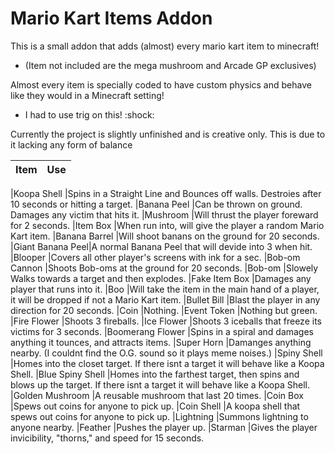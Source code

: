 # Mario Kart Items Addon
 This is a small addon that adds (almost) every mario kart item to minecraft!
- (Item not included are the mega mushroom and Arcade GP exclusives)

Almost every item is specially coded to have custom physics and behave like they would in a Minecraft setting!
- I had to use trig on this! :shock:

Currently the project is slightly unfinished and is creative only. This is due to it lacking any form of balance

|Item|Use|
|--|--|

|Koopa Shell      |Spins in a Straight Line and Bounces off walls. Destroies after 10 seconds or hitting a target.
|Banana Peel      |Can be thrown on ground. Damages any victim that hits it.
|Mushroom         |Will thrust the player foreward for 2 seconds.
|Item Box         |When run into, will give the player a random Mario Kart item.
|Banana Barrel    |Will shoot banans on the ground for 20 seconds.
|Giant Banana Peel|A normal Banana Peel that will devide into 3 when hit.
|Blooper          |Covers all other player's screens with ink for a sec.
|Bob-om Cannon    |Shoots Bob-oms at the ground for 20 seconds.
|Bob-om           |Slowely Walks towards a target and then explodes.
|Fake Item Box    |Damages any player that runs into it.
|Boo              |Will take the item in the main hand of a player, it will be dropped if not a Mario Kart item.
|Bullet Bill      |Blast the player in any direction for 20 seconds.
|Coin             |Nothing.
|Event Token      |Nothing but green.
|Fire Flower      |Shoots 3 fireballs.
|Ice Flower       |Shoots 3 iceballs that freeze its victims for 3 seconds.
|Boomerang Flower |Spins in a spiral and damages anything it tounces, and attracts items.
|Super Horn       |Damanges anything nearby. (I couldnt find the O.G. sound so it plays meme noises.)
|Spiny Shell      |Homes into the closet target. If there isnt a target it will behave like a Koopa Shell.
|Blue Spiny Shell |Homes into the farthest target, then spins and blows up the target. If there isnt a target it will behave like a Koopa Shell.
|Golden Mushroom  |A reusable mushroom that last 20 times.
|Coin Box         |Spews out coins for anyone to pick up.
|Coin Shell       |A koopa shell that spews out coins for anyone to pick up.
|Lightning        |Summons lightning to anyone nearby.
|Feather          |Pushes the player up.
|Starman          |Gives the player invicibility, "thorns," and speed for 15 seconds.